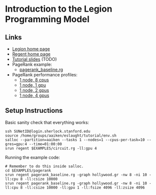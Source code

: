# Introduction to the Legion Programming Model

## Links

  * [Legion home page](http://legion.stanford.edu)
  * [Regent home page](http://regent-lang.org/)
  * [Tutorial slides](slides.pdf) (TODO)
  * PageRank example:
      * [pagerank\_baseline.rg](https://gitlab.com/StanfordLegion/legion/raw/master/language/examples/pagerank/pagerank_baseline.rg)
  * PageRank performance profiles:
      * [1 node, 8 cpus](http://sapling.stanford.edu/~zhihao/pagerank_baseline_node1_cpu8/?start=125149396.30288485&end=151606741.6373197&collapseAll=false&resolution=10)
      * [1 node, 1 gpu](http://sapling.stanford.edu/~zhihao/pagerank_baseline_node1_gpu1/?start=29233303.237794884&end=33604068.32550413&collapseAll=false&resolution=10)
      * [1 node, 2 gpus](http://sapling.stanford.edu/~zhihao/pagerank_baseline_node1_gpu2/?start=29310768.00662945&end=32218582.293001413&collapseAll=false&resolution=10)
      * [1 node, 4 gpus](http://sapling.stanford.edu/~zhihao/pagerank_baseline_node1_gpu4/?start=32152385.0357884&end=34533632.9802233&collapseAll=false&resolution=10)

## Setup Instructions

Basic sanity check that everything works:

```
ssh SUNetID@login.sherlock.stanford.edu
source /home/groups/aaiken/eslaught/tutorial/env.sh
salloc --partition=aaiken --tasks 1 --nodes=1 --cpus-per-task=10 --gres=gpu:4 --time=01:00:00
srun regent $EXAMPLES/circuit.rg -ll:gpu 4
```

Running the example code:

```
# Remember to do this inside salloc.
cd $EXAMPLES/pagerank
srun regent pagerank_baseline.rg -graph hollywood.gr -nw 8 -ni 10 -ll:cpu 8 -ll:csize 10000
srun regent pagerank_baseline.rg -graph hollywood.gr -nw 8 -ni 10 -ll:cpu 8 -ll:csize 10000 -ll:gpu 1 -ll:fsize 4096 -ll:zsize 4096
```
